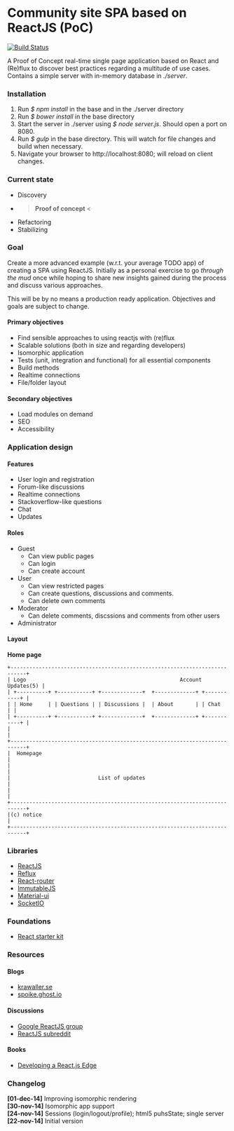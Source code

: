 # Community site SPA based on ReactJS (PoC)
[![Build Status](https://travis-ci.org/WRidder/react-spa.svg?branch=master)](https://travis-ci.org/WRidder/react-spa)

A Proof of Concept real-time single page application based on React and (Re)flux to discover best practices regarding a multitude of use cases. Contains a simple server with in-memory database in *./server*.

### Installation
1. Run *$ npm install* in the base and in the ./server directory
2. Run *$ bower install* in the base directory
3. Start the server in ./server using *$ node server.js*. Should open a port on 8080.
4. Run *$ gulp* in the base directory. This will watch for file changes and build when necessary.
5. Navigate your browser to http://localhost:8080; will reload on client changes.

### Current state
* Discovery
* > **Proof of concept** <
* Refactoring
* Stabilizing

### Goal
Create a more advanced example (w.r.t. your average TODO app) of creating a SPA using ReactJS. Initially as a personal exercise to go *through the mud* once while hoping to share new insights gained during the process and discuss various approaches. 

This will be by no means a production ready application. Objectives and goals are subject to change.

#### Primary objectives
* Find sensible approaches to using reactjs with (re)flux
* Scalable solutions (both in size and regarding developers)
* Isomorphic application
* Tests (unit, integration and functional) for all essential components
* Build methods
* Realtime connections
* File/folder layout

#### Secondary objectives
* Load modules on demand
* SEO 
* Accessibility

### Application design
#### Features
* User login and registration
* Forum-like discussions
* Realtime connections
* Stackoverflow-like questions
* Chat
* Updates

#### Roles
* Guest
  * Can view public pages
  * Can login
  * Can create account
* User
  * Can view restricted pages
  * Can create questions, discussions and comments. 
  * Can delete own comments
* Moderator
  * Can delete comments, discssions and comments from other users
* Administrator

#### Layout
**Home page**
```
+---------------------------------------------------------------------------+
| Logo                                                 Account   Updates(5) |
| +----------+ +-----------+ +-------------+  +-------------+ +-----------+ |
| | Home     | | Questions | | Discussions |  | About       | | Chat      | |
| +----------+ +-----------+ +-------------+  +-------------+ +-----------+ |
|                                                                           |
+---------------------------------------------------------------------------+
|  Homepage                                                                 |
|                                                                           |
|                            List of updates                                |
|                                                                           |
+---------------------------------------------------------------------------+
|(c) notice                                                                 |
+---------------------------------------------------------------------------+
```
### Libraries
* [ReactJS](https://facebook.github.io/react/)
* [Reflux](https://github.com/spoike/refluxjs)
* [React-router](https://github.com/rackt/react-router/)
* [ImmutableJS](https://github.com/facebook/immutable-js)
* [Material-ui](https://github.com/callemall/material-ui)
* [SocketIO](http://socket.io/)

### Foundations
* [React starter kit](https://github.com/kriasoft/react-starter-kit)

### Resources
#### Blogs
* [krawaller.se](http://blog.krawaller.se/)
* [spoike.ghost.io](http://spoike.ghost.io/)

#### Discussions
* [Google ReactJS group](https://groups.google.com/forum/#!forum/reactjs)
* [ReactJS subreddit](https://www.reddit.com/r/reactjs/search?q=reactjs&sort=relevance&restrict_sr=on&t=all)

#### Books
* [Developing a React.js Edge](http://shop.oreilly.com/product/9781939902122.do)

### Changelog
**[01-dec-14]** Improving isomorphic rendering  
**[30-nov-14]** Isomorphic app support  
**[24-nov-14]** Sessions (login/logout/profile); html5 puhsState; single server  
**[22-nov-14]** Initial version
